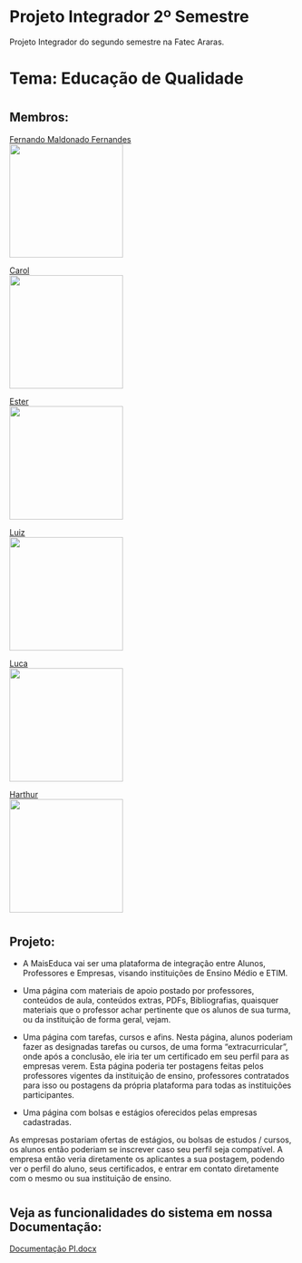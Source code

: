 # Projeto Integrador 2º Semestre
Projeto Integrador do segundo semestre na Fatec Araras. 

# Tema: Educação de Qualidade

# <h2> Membros: </h2>

<a href="https://github.com/Lifer18">Fernando Maldonado Fernandes</a><br/>
 <img width="200" src="https://user-images.githubusercontent.com/102560328/199749294-45341d76-daec-4a67-a308-cb120a782346.jpg"> 
 
<a href="https://github.com/CarolineVantim">Carol</a><br/>
<img width="200" src="https://user-images.githubusercontent.com/102560328/199751962-e2616b97-6b12-4066-89b6-e14398c33085.jpg">

<a href="https://github.com/StehMorais">Ester</a><br/>
<img width="200" src="https://user-images.githubusercontent.com/102560328/199749424-4d7684cd-eed0-4d39-b3dd-e5663c373bca.jpg">

<a href="https://github.com/LuizFernandoAvelinoBetelli">Luiz</a><br/>
<img width="200" src="https://user-images.githubusercontent.com/102560328/199749480-9b215208-7f10-4b35-b941-8d461adf9077.jpg">

<a href="https://github.com/lucabeteghella">Luca</a><br/>
<img width="200" src="https://user-images.githubusercontent.com/102560328/199749540-79965f91-9b79-4d80-ae38-ca848126f635.jpg">

<a href="https://github.com/HarthurComH">Harthur</a><br/>
<img width="200" src="https://user-images.githubusercontent.com/102560328/199749559-d8143d99-6e7d-4543-b4f6-50ab07843b24.png">


# <h2> Projeto: </h2>

- A MaisEduca vai ser uma plataforma de integração entre Alunos, Professores e Empresas, visando instituições de Ensino Médio e ETIM.

- Uma página com materiais de apoio postado por professores, conteúdos de aula, conteúdos extras, PDFs, Bibliografias, quaisquer materiais que o professor achar pertinente que os alunos de sua turma, ou da instituição de forma geral, vejam.

- Uma página com tarefas, cursos e afins. Nesta página, alunos poderiam fazer as designadas tarefas ou cursos, de uma forma “extracurricular”, onde após a conclusão, ele iria ter um certificado em seu perfil para as empresas verem.
Esta página poderia ter postagens feitas pelos professores vigentes da instituição de ensino, professores contratados para isso ou postagens da própria plataforma para todas as instituições participantes.

- Uma página com bolsas e estágios oferecidos pelas empresas cadastradas.

As empresas postariam ofertas de estágios, ou bolsas de estudos / cursos, os alunos então poderiam se inscrever caso seu perfil seja compatível. A empresa então veria diretamente os aplicantes a sua postagem, podendo ver o perfil do aluno, seus certificados, e entrar em contato diretamente com o mesmo ou sua instituição de ensino.


# <h2> Veja as funcionalidades do sistema em nossa Documentação: </h2>

[Documentação PI.docx](https://github.com/Lifer18/Fatec_Projeto_Integrador_Segundo_Semestre/files/9930046/Documentacao.PI)


